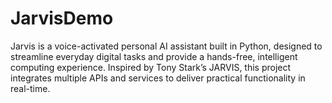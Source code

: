 # JarvisDemo
Jarvis is a voice-activated personal AI assistant built in Python, designed to streamline everyday digital tasks and provide a hands-free, intelligent computing experience. Inspired by Tony Stark’s JARVIS, this project integrates multiple APIs and services to deliver practical functionality in real-time.
